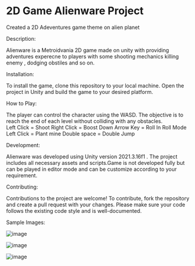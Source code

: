 # 2D Game Alienware Project
 Created a 2D Adeventures game theme on alien planet

Description:

Alienware is a Metroidvania 2D game made on unity with providing adventures experecne to players with some shooting mechanics killing enemy , dodging obstiles and so on. 

Installation:

To install the game, clone this repository to your local machine. Open the project in Unity and build the game to your desired platform.

How to Play:

The player can control the character using the WASD. The objective is to reach the end of each level without colliding with any obstacles.\
Left Click = Shoot
Right Click = Boost
Down Arrow Key = Roll
In Roll Mode Left Click = Plant mine
Double space = Double Jump

Development:

Alienware was developed using Unity version 2021.3.16f1 . The project includes all necessary assets and scripts.Game is not developed fully but can be played in editor mode and can be customize according to your requirement.

Contributing:

Contributions to the project are welcome! To contribute, fork the repository and create a pull request with your changes. Please make sure your code follows the existing code style and is well-documented.

Sample Images:

![image](https://user-images.githubusercontent.com/104272327/224028930-3111587f-1555-4e66-b568-0794666fe8a7.png)

![image](https://user-images.githubusercontent.com/104272327/224029105-0bf5a0fd-3587-4a10-82c9-708b7719124e.png)

![image](https://user-images.githubusercontent.com/104272327/224029767-246f641e-ec87-4295-9816-1823ad5ee8bd.png)
